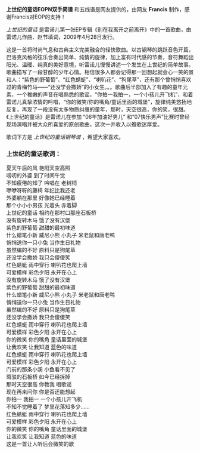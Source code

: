 

**上世纪的童话EOPN双手简谱** 和五线谱是网友提供的，由网友 **Francis** 制作，感谢Francis对EOP的支持！

_上世纪的童话_ 是雷诺儿第一张EP专辑《别在我离开之前离开》中的一首歌曲，由雷诺儿作曲、赵节填词，2009年4月28日发行。

这是一首将时尚气息和古典主义完美融合的轻快歌曲。以古钢琴的跳跃音色开篇，巴洛克风格的弦乐合奏出简单、纯情的旋律，加上富有时代感的节奏，音符舞蹈出阳光、温暖、纯真的美好意境，听雷诺儿慢慢讲述一个发生在上世纪的简单故事。歌曲描写了一段甘醇的少年心情。相信很多人都会记得那一回想起就会心一笑的景和人：“紫色的野葡萄”、“红色蜻蜓”、“喇叭花”、“狗尾草”，还有那个曾悄悄喜欢过的青梅竹马——“还没学会撒娇”的小女生。。。歌曲后半部加入了有趣的童年元素，一个稚嫩的声音在唱熟悉的歌谣，“你拍一我拍一，一个小孩儿开飞机”，和着雷诺儿真挚浓情的吟唱，“你的微笑/你的嘴角/童话里面的城堡”，旋律纯美悠扬地反复，再现了一段没有太多物质纠缠的童年，那时，天空很高，你的笑，很甜。《上世纪的童话》是雷诺儿在参加
“06年加油好男儿” 和“07快乐男声”比赛时曾经现场演唱并被大众所喜爱的原创歌曲，这次一并收入以飧歌迷厚爱。

歌词下方是 _上世纪的童话钢琴谱_ ，希望大家喜欢。

### 上世纪的童话歌词：

夏天午后的风 艳阳天空高照  
唠叨的外婆 到了时间午觉  
不知疲倦的知了 吟唱在 老树梢  
咿咿呀呀的藤椅 年纪比我还老  
外婆躺在那里 好像她已经睡着  
那个小小小男孩 光着头 赤着脚  
上世纪的童话 相约在那村口那座石板桥  
没有旋转木马 饿了没有汉堡  
紫色的野葡萄 甜甜的最初味道  
什么蜡笔小新 威尼小熊 小丸子 米老鼠和唐老鸭  
悄悄送你一只小兔 当作生日礼物  
虽然编的不好 原料只是狗尾草  
还没学会撒娇 我只会傻傻笑  
红色蜻蜓 雨中穿行 喇叭花也爬上墙  
可爱模样 彩色夕阳 永开在心上  
没有旋转木马 饿了没有汉堡  
紫色的野葡萄 甜甜的最初味道  
什么蜡笔小新 威尼小熊 小丸子 米老鼠和唐老鸭  
悄悄送你一只小兔 当作生日礼物  
虽然编的不好 原料只是狗尾草  
还没学会撒娇 我只会傻傻笑  
红色蜻蜓 雨中穿行 喇叭花也爬上墙  
可爱模样 彩色夕阳 永开在心上  
你的微笑 你的嘴角 童话里面的城堡  
让我欢笑 让我知道 蓝色的味道  
红色蜻蜓 雨中穿行 喇叭花也爬上墙  
可爱模样 彩色夕阳 永开在心上  
门前的那条小溪 小鱼看不见了  
斑驳的石板桥 如今已经拆掉  
那时天空很高 你教我 唱歌谣  
现在再来问你 你是否还能想起  
你拍一 我拍一 一个小孩儿开飞机  
不知不觉睡着了 梦里花落知多少……  
红色蜻蜓 雨中穿行 喇叭花也爬上墙  
可爱模样 彩色夕阳 永开在心上  
你的微笑 你的嘴角 童话里面的城堡  
让我欢笑 让我知道 蓝色的味道  
这是一首让人听后会微笑的歌

